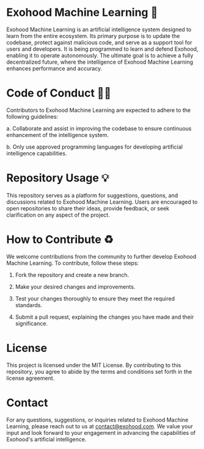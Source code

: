 # Exohood Machine Learning 🧠

Exohood Machine Learning is an artificial intelligence system designed to learn from the entire ecosystem. Its primary purpose is to update the codebase, protect against malicious code, and serve as a support tool for users and developers. It is being programmed to learn and defend Exohood, enabling it to operate autonomously. The ultimate goal is to achieve a fully decentralized future, where the intelligence of Exohood Machine Learning enhances performance and accuracy.

# Code of Conduct 👩‍💻

Contributors to Exohood Machine Learning are expected to adhere to the following guidelines:

a. Collaborate and assist in improving the codebase to ensure continuous enhancement of the intelligence system.

b. Only use approved programming languages for developing artificial intelligence capabilities.

# Repository Usage 💡

This repository serves as a platform for suggestions, questions, and discussions related to Exohood Machine Learning. Users are encouraged to open repositories to share their ideas, provide feedback, or seek clarification on any aspect of the project.

# How to Contribute ♻️

We welcome contributions from the community to further develop Exohood Machine Learning. To contribute, follow these steps:

1. Fork the repository and create a new branch.

2. Make your desired changes and improvements.

3. Test your changes thoroughly to ensure they meet the required standards.

4. Submit a pull request, explaining the changes you have made and their significance.

# License

This project is licensed under the MIT License. By contributing to this repository, you agree to abide by the terms and conditions set forth in the license agreement.

# Contact

For any questions, suggestions, or inquiries related to Exohood Machine Learning, please reach out to us at contact@exohood.com. We value your input and look forward to your engagement in advancing the capabilities of Exohood's artificial intelligence.
